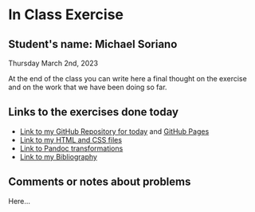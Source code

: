 # In Class Exercise
## Student's name: Michael Soriano 

Thursday March 2nd, 2023 

At the end of the class you can write here a final thought on the exercise and on the work that we have been doing so far. 

## Links to the exercises done today 

- [Link to my GitHub Repository for today](https://github.com/mrileysoriano/DHExercise) and [GitHub Pages]()
- [Link to my HTML and CSS files](https://mrileysoriano.github.io/DHExercise/exercise2.html)
- [Link to Pandoc transformations](https://github.com/mrileysoriano/DHExercise/blob/gh-pages/March2Pandoc.zip)
- [Link to my Bibliography](https://github.com/mrileysoriano/DHExercise/blob/gh-pages/bibliography2.html)

## Comments or notes about problems 

Here...
